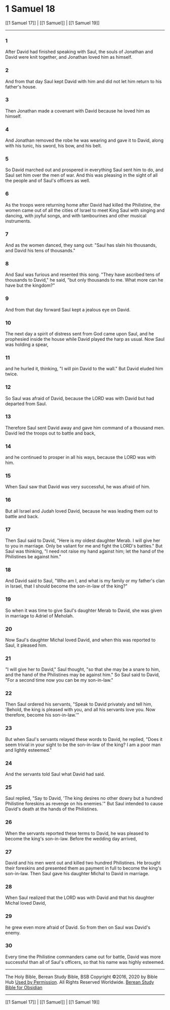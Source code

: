 # 1 Samuel 18

[[1 Samuel 17]] | [[1 Samuel]] | [[1 Samuel 19]]

---

### 1
After David had finished speaking with Saul, the souls of Jonathan and David were knit together, and Jonathan loved him as himself.

### 2
And from that day Saul kept David with him and did not let him return to his father's house.

### 3
Then Jonathan made a covenant with David because he loved him as himself.

### 4
And Jonathan removed the robe he was wearing and gave it to David, along with his tunic, his sword, his bow, and his belt.

### 5
So David marched out and prospered in everything Saul sent him to do, and Saul set him over the men of war. And this was pleasing in the sight of all the people and of Saul's officers as well.

### 6
As the troops were returning home after David had killed the Philistine, the women came out of all the cities of Israel to meet King Saul with singing and dancing, with joyful songs, and with tambourines and other musical instruments.

### 7
And as the women danced, they sang out: "Saul has slain his thousands, and David his tens of thousands."

### 8
And Saul was furious and resented this song. "They have ascribed tens of thousands to David," he said, "but only thousands to me. What more can he have but the kingdom?"

### 9
And from that day forward Saul kept a jealous eye on David.

### 10
The next day a spirit of distress sent from God came upon Saul, and he prophesied inside the house while David played the harp as usual. Now Saul was holding a spear,

### 11
and he hurled it, thinking, "I will pin David to the wall." But David eluded him twice.

### 12
So Saul was afraid of David, because the LORD was with David but had departed from Saul.

### 13
Therefore Saul sent David away and gave him command of a thousand men. David led the troops out to battle and back,

### 14
and he continued to prosper in all his ways, because the LORD was with him.

### 15
When Saul saw that David was very successful, he was afraid of him.

### 16
But all Israel and Judah loved David, because he was leading them out to battle and back.

### 17
Then Saul said to David, "Here is my oldest daughter Merab. I will give her to you in marriage. Only be valiant for me and fight the LORD's battles." But Saul was thinking, "I need not raise my hand against him; let the hand of the Philistines be against him."

### 18
And David said to Saul, "Who am I, and what is my family or my father's clan in Israel, that I should become the son-in-law of the king?"

### 19
So when it was time to give Saul's daughter Merab to David, she was given in marriage to Adriel of Meholah.

### 20
Now Saul's daughter Michal loved David, and when this was reported to Saul, it pleased him.

### 21
"I will give her to David," Saul thought, "so that she may be a snare to him, and the hand of the Philistines may be against him." So Saul said to David, "For a second time now you can be my son-in-law."

### 22
Then Saul ordered his servants, "Speak to David privately and tell him, 'Behold, the king is pleased with you, and all his servants love you. Now therefore, become his son-in-law.'"

### 23
But when Saul's servants relayed these words to David, he replied, "Does it seem trivial in your sight to be the son-in-law of the king? I am a poor man and lightly esteemed."

### 24
And the servants told Saul what David had said.

### 25
Saul replied, "Say to David, 'The king desires no other dowry but a hundred Philistine foreskins as revenge on his enemies.'" But Saul intended to cause David's death at the hands of the Philistines.

### 26
When the servants reported these terms to David, he was pleased to become the king's son-in-law. Before the wedding day arrived,

### 27
David and his men went out and killed two hundred Philistines. He brought their foreskins and presented them as payment in full to become the king's son-in-law. Then Saul gave his daughter Michal to David in marriage.

### 28
When Saul realized that the LORD was with David and that his daughter Michal loved David,

### 29
he grew even more afraid of David. So from then on Saul was David's enemy.

### 30
Every time the Philistine commanders came out for battle, David was more successful than all of Saul's officers, so that his name was highly esteemed.

---

The Holy Bible, Berean Study Bible, BSB
Copyright ©2016, 2020 by Bible Hub
[Used by Permission](https://berean.bible/terms.htm). All Rights Reserved Worldwide.
[Berean Study Bible for Obsidian](https://github.com/gapmiss/berean-study-bible-for-obsidian)

---

[[1 Samuel 17]] | [[1 Samuel]] | [[1 Samuel 19]]


